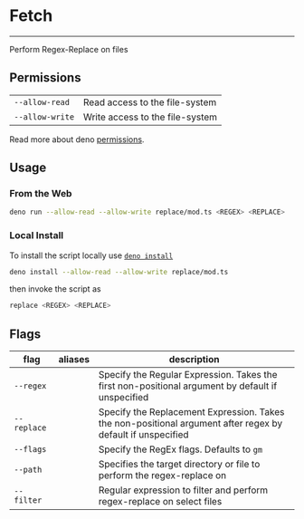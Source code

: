 # Fetch

---

Perform Regex-Replace on files

## Permissions

|                 |                                 |
| --------------- | ------------------------------- |
| `--allow-read`  | Read access to the file-system  |
| `--allow-write` | Write access to the file-system |

Read more about deno
[permissions](https://deno.land/manual/getting_started/permissions).

## Usage

### From the Web

```sh
deno run --allow-read --allow-write replace/mod.ts <REGEX> <REPLACE>
```

### Local Install

To install the script locally use
[`deno install`](https://deno.land/manual/tools/script_installer)

```sh
deno install --allow-read --allow-write replace/mod.ts
```

then invoke the script as

```sh
replace <REGEX> <REPLACE>
```

## Flags

| flag        | aliases | description                                                                                                 |
| ----------- | ------- | ----------------------------------------------------------------------------------------------------------- |
| `--regex`   |         | Specify the Regular Expression. Takes the first non-positional argument by default if unspecified           |
| `--replace` |         | Specify the Replacement Expression. Takes the non-positional argument after regex by default if unspecified |
| `--flags`   |         | Specify the RegEx flags. Defaults to `gm`                                                                   |
| `--path`    |         | Specifies the target directory or file to perform the regex-replace on                                      |
| `--filter`  |         | Regular expression to filter and perform regex-replace on select files                                      |

<!-- TODO: Substitute symlink/mod.ts with actual URL -->
